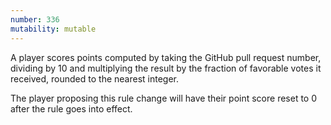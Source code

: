 ```yaml
---
number: 336
mutability: mutable
---
```


A player scores points computed by taking the GitHub pull request number, dividing by 10 and multiplying the result by the fraction of favorable votes it received, rounded to the nearest integer.

The player proposing this rule change will have their point score reset to 0 after the rule goes into effect.
